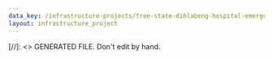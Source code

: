 ```yaml
---
data_key: /infrastructure-projects/free-state-dihlabeng-hospital-emergency-repairs
layout: infrastructure_project
---
```

[//]: <> GENERATED FILE. Don't edit by hand.